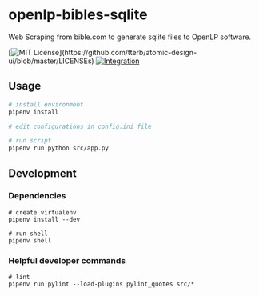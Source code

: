 # openlp-bibles-sqlite

Web Scraping from bible.com to generate sqlite files to OpenLP software.

[![MIT License](https://img.shields.io/apm/l/atomic-design-ui.svg?)](https://github.com/tterb/atomic-design-ui/blob/master/LICENSEs)
[![Integration](https://github.com/estevao90/openlp-bibles-sqlite/actions/workflows/integration.yml/badge.svg)](https://github.com/estevao90/openlp-bibles-sqlite/actions/workflows/integration.yml)

## Usage

```bash
# install environment
pipenv install

# edit configurations in config.ini file

# run script
pipenv run python src/app.py 
```

## Development

### Dependencies

```shell
# create virtualenv
pipenv install --dev

# run shell
pipenv shell
```

### Helpful developer commands

```shell
# lint
pipenv run pylint --load-plugins pylint_quotes src/*
```
